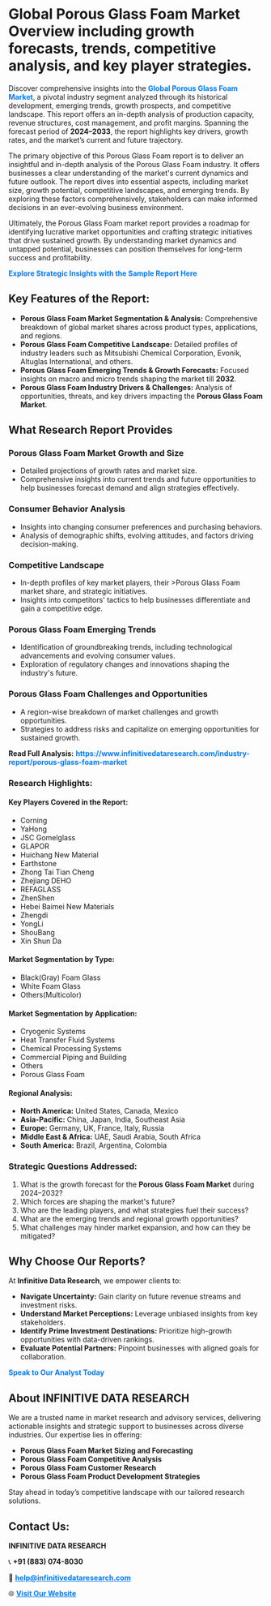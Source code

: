 <h1>Global Porous Glass Foam Market Overview including growth forecasts, trends, competitive analysis, and key player strategies.</h1>
<p>
Discover comprehensive insights into the 
<a href="https://www.infinitivedataresearch.com/industry-report/porous-glass-foam-market" rel="dofollow" style="color: #007BFF; text-decoration: none;"><strong>Global Porous Glass Foam Market</strong></a>, a pivotal industry segment analyzed through its historical development, emerging trends, growth prospects, and competitive landscape. This report offers an in-depth analysis of production capacity, revenue structures, cost management, and profit margins. Spanning the forecast period of <strong>2024–2033</strong>, the report highlights key drivers, growth rates, and the market’s current and future trajectory.
</p>
<p>
The primary objective of this Porous Glass Foam report is to deliver an insightful and in-depth analysis of the Porous Glass Foam industry. It offers businesses a clear understanding of the market's current dynamics and future outlook. The report dives into essential aspects, including market size, growth potential, competitive landscapes, and emerging trends. By exploring these factors comprehensively, stakeholders can make informed decisions in an ever-evolving business environment.
</p>
<p>
Ultimately, the Porous Glass Foam market report provides a roadmap for identifying lucrative market opportunities and crafting strategic initiatives that drive sustained growth. By understanding market dynamics and untapped potential, businesses can position themselves for long-term success and profitability.
</p>
<p>
<a href="https://www.infinitivedataresearch.com/request-sample/reportId=102418" style="color: #007BFF; text-decoration: none;"><strong>Explore Strategic Insights with the Sample Report Here</strong></a>
</p>

<h2>Key Features of the Report:</h2>
<ul>
<li><strong>Porous Glass Foam Market Segmentation & Analysis:</strong> Comprehensive breakdown of global market shares across product types, applications, and regions.</li>
<li><strong>Porous Glass Foam Competitive Landscape:</strong> Detailed profiles of industry leaders such as Mitsubishi Chemical Corporation, Evonik, Altuglas International, and others.</li>
<li><strong>Porous Glass Foam Emerging Trends & Growth Forecasts:</strong> Focused insights on macro and micro trends shaping the market till <strong>2032</strong>.</li>
<li><strong>Porous Glass Foam Industry Drivers & Challenges:</strong> Analysis of opportunities, threats, and key drivers impacting the <strong>Porous Glass Foam Market</strong>.</li>
</ul>

<h2>What Research Report Provides</h2>
<h3>Porous Glass Foam Market Growth and Size</h3>
<ul>
<li>Detailed projections of growth rates and market size.</li>
<li>Comprehensive insights into current trends and future opportunities to help businesses forecast demand and align strategies effectively.</li>
</ul>

<h3>Consumer Behavior Analysis</h3>
<ul>
<li>Insights into changing consumer preferences and purchasing behaviors.</li>
<li>Analysis of demographic shifts, evolving attitudes, and factors driving decision-making.</li>
</ul>

<h3>Competitive Landscape</h3>
<ul>
<li>In-depth profiles of key market players, their >Porous Glass Foam market share, and strategic initiatives.</li>
<li>Insights into competitors' tactics to help businesses differentiate and gain a competitive edge.</li>
</ul>

<h3>Porous Glass Foam Emerging Trends</h3>
<ul>
<li>Identification of groundbreaking trends, including technological advancements and evolving consumer values.</li>
<li>Exploration of regulatory changes and innovations shaping the industry's future.</li>
</ul>

<h3>Porous Glass Foam Challenges and Opportunities</h3>
<ul>
<li>A region-wise breakdown of market challenges and growth opportunities.</li>
<li>Strategies to address risks and capitalize on emerging opportunities for sustained growth.</li>
</ul>
<p><strong>Read Full Analysis:</strong> <a href="https://www.infinitivedataresearch.com/industry-report/porous-glass-foam-market" rel="dofollow" style="color: #007BFF; text-decoration: none;"><strong>https://www.infinitivedataresearch.com/industry-report/porous-glass-foam-market</strong></a></p>
<h3>Research Highlights:</h3>
<h4>Key Players Covered in the Report:</h4>
<ul><li>Corning</li><li>YaHong</li><li>JSC Gomelglass</li><li>GLAPOR</li><li>Huichang New Material</li><li>Earthstone</li><li>Zhong Tai Tian Cheng</li><li>Zhejiang DEHO</li><li>REFAGLASS</li><li>ZhenShen</li><li>Hebei Baimei New Materials</li><li>Zhengdi</li><li>YongLi</li><li>ShouBang</li><li>Xin Shun Da</li></ul>
<h4>Market Segmentation by Type:</h4>
<ul><li>Black(Gray) Foam Glass</li><li>White Foam Glass</li><li>Others(Multicolor)</li></ul>
<h4>Market Segmentation by Application:</h4>
<ul><li>Cryogenic Systems</li><li>Heat Transfer Fluid Systems</li><li>Chemical Processing Systems</li><li>Commercial Piping and Building</li><li>Others</li><li>Porous Glass Foam</li></ul>

<h4>Regional Analysis:</h4>
<ul>
<li><strong>North America:</strong> United States, Canada, Mexico</li>
<li><strong>Asia-Pacific:</strong> China, Japan, India, Southeast Asia</li>
<li><strong>Europe:</strong> Germany, UK, France, Italy, Russia</li>
<li><strong>Middle East & Africa:</strong> UAE, Saudi Arabia, South Africa</li>
<li><strong>South America:</strong> Brazil, Argentina, Colombia</li>
</ul>

<h3>Strategic Questions Addressed:</h3>
<ol>
<li>What is the growth forecast for the <strong>Porous Glass Foam Market</strong> during 2024–2032?</li>
<li>Which forces are shaping the market's future?</li>
<li>Who are the leading players, and what strategies fuel their success?</li>
<li>What are the emerging trends and regional growth opportunities?</li>
<li>What challenges may hinder market expansion, and how can they be mitigated?</li>
</ol>

<h2>Why Choose Our Reports?</h2>
<p>At <strong>Infinitive Data Research</strong>, we empower clients to:</p>
<ul>
<li><strong>Navigate Uncertainty:</strong> Gain clarity on future revenue streams and investment risks.</li>
<li><strong>Understand Market Perceptions:</strong> Leverage unbiased insights from key stakeholders.</li>
<li><strong>Identify Prime Investment Destinations:</strong> Prioritize high-growth opportunities with data-driven rankings.</li>
<li><strong>Evaluate Potential Partners:</strong> Pinpoint businesses with aligned goals for collaboration.</li>
</ul>
<p><a href="https://www.infinitivedataresearch.com/industry-report/porous-glass-foam-market" rel="dofollow" style="color: #007BFF; text-decoration: none;"><strong>Speak to Our Analyst Today</strong></a></p>

<h2>About INFINITIVE DATA RESEARCH</h2>
<p>We are a trusted name in market research and advisory services, delivering actionable insights and strategic support to businesses across diverse industries. Our expertise lies in offering:</p>
<ul>
<li><strong>Porous Glass Foam Market Sizing and Forecasting</strong></li>
<li><strong>Porous Glass Foam Competitive Analysis</strong></li>
<li><strong>Porous Glass Foam Customer Research</strong></li>
<li><strong>Porous Glass Foam Product Development Strategies</strong></li>
</ul>
<p>Stay ahead in today’s competitive landscape with our tailored research solutions.</p>

<h2>Contact Us:</h2>
<p><strong>INFINITIVE DATA RESEARCH</strong></p>
<p>📞 <strong>+91 (883) 074-8030</strong></p>
<p>📧 <strong><a href="mailto:help@infinitivedataresearch.com" style="color: #007BFF;">help@infinitivedataresearch.com</a></strong></p>
<p>🌐 <strong><a href="https://www.infinitivedataresearch.com" rel="dofollow" style="color: #007BFF;">Visit Our Website</a></strong></p>